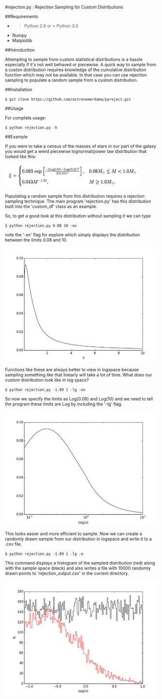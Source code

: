 #rejection.py : Rejection Sampling for Custom Distributions

##Requirements

* > Python 2.6 or > Python 3.0
* Numpy
* Matplotlib

##Introduction

Attempting to sample from custom statistical distributions is a hassle especially if it's not well behaved or piecewise. A quick way to sample from a custon distribution requires knowledge of the cumulative distribution function which may not be available. In that case you can use rejection sampling to populate a random sample from a custom distribution.

##Installation

`
$ git clone https://github.com/astronomerdamo/pyreject.git
`

##Usage

For complete usage:

`
$ python rejection.py -h
`

##Example

If you were to take a census of the masses of stars in our part of the galaxy you would get a weird piecewise lognormal/power law distribution that looked like this:

![Chabrier2005 IMF](images/imf.png)

Populating a random sample from this distribution requires a rejection sampling technique. The main program 'rejection.py' has this distribution built into the 'custom_df' class as an example.

So, to get a good look at this distribution without sampling it we can type

`
$ python rejection.py 0.08 10 -ex
`

note the '-ex' flag for explore which simply displays the distribution between the limits 0.08 and 10.

![IMF in linear space](images/imf_linear.png)

Functions like these are always better to view in logspace because sampling something like that linearly will take a lot of time. What does our custom distribution look like in log space?

`
$ python rejection.py -1.09 1 -lg -ex
`

So now we specify the limits as Log(0.08) and Log(10) and we need to tell the program these limits are Log by including the '-lg' flag.

![IMF in log space](images/imf_log.png)

This looks easier and more efficient to sample. Now we can create a randomly drawn sample from our distribution in logspace and write it to a .csv file.

`
$ python rejection.py -1.09 1 -lg -o
`

This command displays a histogram of the sampled distribution (red) along with the sample space (black) and also writes a file with 10000 randomly drawn points to 'rejection_output.csv' in the current directory.

![Sampled IMF](images/imf_sample.png)
